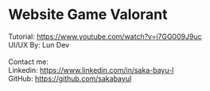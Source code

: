 # Website Game Valorant

Tutorial: https://www.youtube.com/watch?v=j7GG009J9uc <br>
UI/UX By: Lun Dev
<br>
<br>
Contact me: <br>
Linkedin: https://www.linkedin.com/in/saka-bayu-l <br>
GitHub: https://github.com/sakabayul
